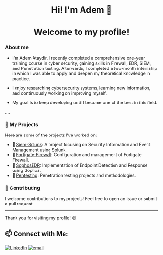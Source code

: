 <h1 align="center"> Hi! I'm Adem 👋 </h1>
<h1 align="center"> Welcome to my profile! </h1>



###  About me

- I'm Adem Ataydir. I recently completed a comprehensive one-year training course in cyber security, gaining skills in Firewall, EDR, SIEM, and Penetration testing. Afterwards, I completed a two-month internship in which I was able to apply and deepen my theoretical knowledge in practice.

- I enjoy researching cybersecurity systems, learning new information, and continuously working on improving myself.
- My goal is to keep developing until I become one of the best in this field.

....
### 💼 My Projects

Here are some of the projects I've worked on:

- 🚀 [Siem-Splunk](https://github.com/ademataydir/Siem-Splunk): A project focusing on Security Information and Event Management using Splunk.
- 🚀 [Fortigate-Firewall](https://github.com/ademataydir/project2): Configuration and management of Fortigate Firewall.
- 🚀 [SophosEDR](https://github.com/ademataydir/project3): Implementation of Endpoint Detection and Response using Sophos.
- 🚀 [Pentesting](https://github.com/ademataydir/project3): Penetration testing projects and methodologies.

### 🤝 Contributing

I welcome contributions to my projects! Feel free to open an issue or submit a pull request.

---

Thank you for visiting my profile! 😊

<h2> 📫 Connect with Me:</h2>

[![LinkedIn](https://img.shields.io/badge/LinkedIn-%230077B5.svg?logo=linkedin&logoColor=white)](https://linkedin.com/in/www.linkedin.com/in/adem-ataydir-cyber-security-engineer)
[![email](https://img.shields.io/badge/Email-D14836?logo=gmail&logoColor=white)](mailto:ataydiradem88@gmail.com) 
